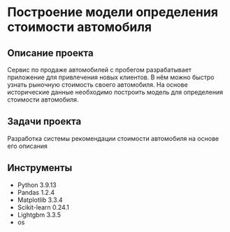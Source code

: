 #  Построение модели определения стоимости автомобиля

## Описание проекта

Сервис по продаже автомобилей с пробегом  разрабатывает приложение для привлечения новых клиентов. В нём можно быстро узнать рыночную стоимость своего автомобиля. На основе исторические данные необходимо построить модель для определения стоимости автомобиля.

## Задачи проекта

Разработка системы рекомендации стоимости автомобиля на основе его описания

## Инструменты

- Python 3.9.13 
- Pandas 1.2.4
- Matplotlib 3.3.4
- Scikit-learn 0.24.1
- Lightgbm 3.3.5
- os
